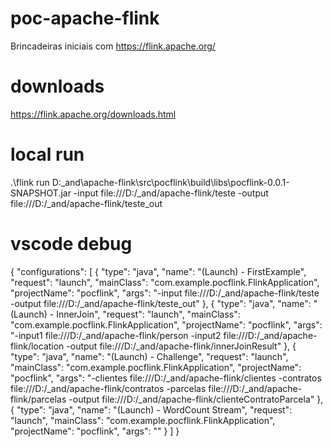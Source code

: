 # poc-apache-flink

Brincadeiras iniciais com https://flink.apache.org/

# downloads

https://flink.apache.org/downloads.html

# local run

.\flink run D:\_and\apache-flink\src\pocflink\build\libs\pocflink-0.0.1-SNAPSHOT.jar -input file:///D:/_and/apache-flink/teste -output file:///D:/_and/apache-flink/teste_out


# vscode debug

{
    "configurations": [
        {
            "type": "java",
            "name": "(Launch) - FirstExample",
            "request": "launch",
            "mainClass": "com.example.pocflink.FlinkApplication",
            "projectName": "pocflink",
            "args": "-input file:///D:/_and/apache-flink/teste -output file:///D:/_and/apache-flink/teste_out"
        },
        {
            "type": "java",
            "name": "(Launch) - InnerJoin",
            "request": "launch",
            "mainClass": "com.example.pocflink.FlinkApplication",
            "projectName": "pocflink",
            "args": "-input1 file:///D:/_and/apache-flink/person -input2 file:///D:/_and/apache-flink/location -output file:///D:/_and/apache-flink/innerJoinResult"
        },
        {
            "type": "java",
            "name": "(Launch) - Challenge",
            "request": "launch",
            "mainClass": "com.example.pocflink.FlinkApplication",
            "projectName": "pocflink",
            "args": "-clientes file:///D:/_and/apache-flink/clientes -contratos file:///D:/_and/apache-flink/contratos -parcelas file:///D:/_and/apache-flink/parcelas -output file:///D:/_and/apache-flink/clienteContratoParcela"
        },
        {
            "type": "java",
            "name": "(Launch) - WordCount Stream",
            "request": "launch",
            "mainClass": "com.example.pocflink.FlinkApplication",
            "projectName": "pocflink",
            "args": ""
        }
    ]
}